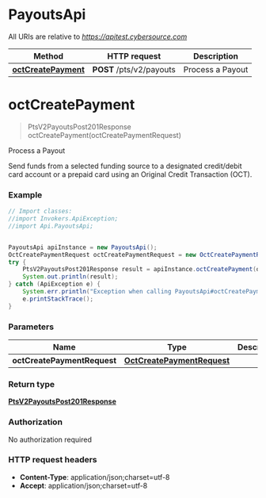 # PayoutsApi

All URIs are relative to *https://apitest.cybersource.com*

Method | HTTP request | Description
------------- | ------------- | -------------
[**octCreatePayment**](PayoutsApi.md#octCreatePayment) | **POST** /pts/v2/payouts | Process a Payout


<a name="octCreatePayment"></a>
# **octCreatePayment**
> PtsV2PayoutsPost201Response octCreatePayment(octCreatePaymentRequest)

Process a Payout

Send funds from a selected funding source to a designated credit/debit card account or a prepaid card using an Original Credit Transaction (OCT). 

### Example
```java
// Import classes:
//import Invokers.ApiException;
//import Api.PayoutsApi;


PayoutsApi apiInstance = new PayoutsApi();
OctCreatePaymentRequest octCreatePaymentRequest = new OctCreatePaymentRequest(); // OctCreatePaymentRequest | 
try {
    PtsV2PayoutsPost201Response result = apiInstance.octCreatePayment(octCreatePaymentRequest);
    System.out.println(result);
} catch (ApiException e) {
    System.err.println("Exception when calling PayoutsApi#octCreatePayment");
    e.printStackTrace();
}
```

### Parameters

Name | Type | Description  | Notes
------------- | ------------- | ------------- | -------------
 **octCreatePaymentRequest** | [**OctCreatePaymentRequest**](OctCreatePaymentRequest.md)|  |

### Return type

[**PtsV2PayoutsPost201Response**](PtsV2PayoutsPost201Response.md)

### Authorization

No authorization required

### HTTP request headers

 - **Content-Type**: application/json;charset=utf-8
 - **Accept**: application/json;charset=utf-8

